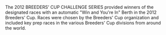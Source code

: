 The 2012 BREEDERS' CUP CHALLENGE SERIES provided winners of the designated races with an automatic "Win and You're In" Berth in the 2012 Breeders' Cup. Races were chosen by the Breeders' Cup organization and included key prep races in the various Breeders' Cup divisions from around the world.
